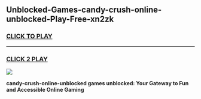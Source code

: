 
## Unblocked-Games-candy-crush-online-unblocked-Play-Free-xn2zk
<h3>
<a href="https://premium76.site?title=candy-crush-online-unblocked&ref=18A1">CLICK TO PLAY</a></h3>
<hr>

<h3>
<a href="https://premium76.site?title=candy-crush-online-unblocked&ref=18A1">CLICK 2 PLAY</a>
  
</h3>

<a href="https://premium76.site?title=candy-crush-online-unblocked&ref=18A1"><img src="https://clearcache.store/games.png"></a>


**candy-crush-online-unblocked games unblocked: Your Gateway to Fun and Accessible Online Gaming**
